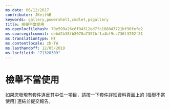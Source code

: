 ```yaml
---
ms.date: 06/12/2017
contributor: JKeithB
keywords: gallery,powershell,cmdlet,psgallery
title: 檢舉不當使用
ms.openlocfilehash: 70e599a26c6f04312ed7fc188047721bf96fefe2
ms.sourcegitcommit: debd2b38fb8070a7357bf1a4bf9cc736f3702f31
ms.translationtype: HT
ms.contentlocale: zh-TW
ms.lasthandoff: 12/05/2019
ms.locfileid: "71328309"
---
```

# <a name="report-abuse"></a>檢舉不當使用

如果您發現有套件違反其中任一項目，請按一下套件詳細資料頁面上的 [檢舉不當使用]  連結並提交報告。
